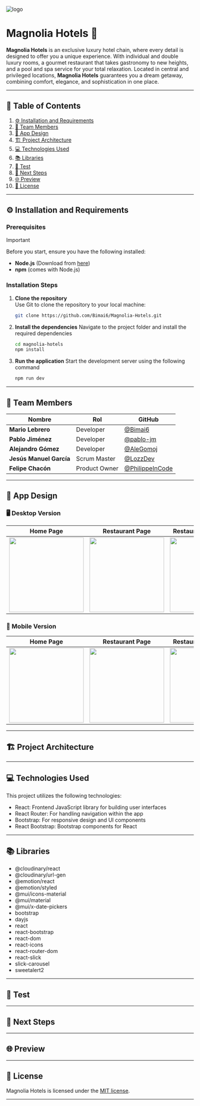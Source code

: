 ![logo](https://res.cloudinary.com/dk1g12n2h/image/upload/v1740471924/magnolialLogoMobile_awbjyy_1_od9omf.png)

# **Magnolia Hotels** 🏨

**Magnolia Hotels** is an exclusive luxury hotel chain, where every detail is designed to offer you a unique experience. With individual and double luxury rooms, a gourmet restaurant that takes gastronomy to new heights, and a pool and spa service for your total relaxation. Located in central and privileged locations, **Magnolia Hotels** guarantees you a dream getaway, combining comfort, elegance, and sophistication in one place.

---

## 📌 **Table of Contents**
1. [⚙️ Installation and Requirements](#installation-and-requirements)
2. [👥 Team Members](#-team-members)
3. [🎨 App Design](#-app-design)
4. [🏗️ Project Architecture](#project-architecture)
5. [💻 Technologies Used](#-technologies-used) 
6. [📚 Libraries](#-libraries)
7. [🧪 Test](#-test)
8. [🚀 Next Steps](#-next-steps)
9. [🌐 Preview](#-preview)
10. [🔖 License](#-license)

---

## ⚙️ Installation and Requirements <a name="installation-and-requirements"></a>

### **Prerequisites**  
>[!IMPORTANT]
Before you start, ensure you have the following installed:
- **Node.js** (Download from [here](https://nodejs.org/))
- **npm** (comes with Node.js)

### **Installation Steps**

1. **Clone the repository**  
   Use Git to clone the repository to your local machine:

   ```bash
   git clone https://github.com/Bimai6/Magnolia-Hotels.git

2. **Install the dependencies**
    Navigate to the project folder and install the required dependencies

   ```bash
   cd magnolia-hotels
   npm install
   
3. **Run the application**
   Start the development server using the following command

   ```bash
   npm run dev

---

## 👥 **Team Members**  

| Nombre | Rol | GitHub |
|--------|-----|--------|
| **Mario Lebrero** | Developer | [@Bimai6](https://github.com/Bimai6) |
| **Pablo Jiménez** | Developer | [@pablo-jm](https://github.com/pablo-jm) |
| **Alejandro Gómez** | Developer | [@AleGomoj](https://github.com/AleGomoj) |
| **Jesús Manuel García** | Scrum Master | [@LozzDev](https://github.com/LozzDev) |
| **Felipe Chacón** | Product Owner | [@PhilippeInCode](https://github.com/PhilippeInCode) |

---


## 🎨 **App Design**

### 🖥️ Desktop Version  

| Home Page | Restaurant Page | Restaurant Reservation | Restaurant Menu |
|-----------|----------------|------------------------|----------------|
| <a href="https://res.cloudinary.com/dk1g12n2h/image/upload/v1740390718/homePage_v6r72r.png" target="_blank"><img src="https://res.cloudinary.com/dk1g12n2h/image/upload/v1740390718/homePage_v6r72r.png" width="200"></a> | <a href="https://res.cloudinary.com/dk1g12n2h/image/upload/v1740473446/Restaurante_s4pswh.png" target="_blank"><img src="https://res.cloudinary.com/dk1g12n2h/image/upload/v1740473446/Restaurante_s4pswh.png" width="200"></a> | <a href="https://res.cloudinary.com/dk1g12n2h/image/upload/v1740473324/reservaDesktop_eprhaw.png" target="_blank"><img src="https://res.cloudinary.com/dk1g12n2h/image/upload/v1740473324/reservaDesktop_eprhaw.png" width="200"></a> | <a href="https://res.cloudinary.com/dk1g12n2h/image/upload/v1740472850/cartaDesktop_dfdc5y.png" target="_blank"><img src="https://res.cloudinary.com/dk1g12n2h/image/upload/v1740472850/cartaDesktop_dfdc5y.png" width="200"></a> |

### 📱 Mobile Version  

| Home Page | Restaurant Page | Restaurant Reservation | Restaurant Menu |
|-----------|----------------|------------------------|----------------|
| <a href="https://res.cloudinary.com/dk1g12n2h/image/upload/v1740469834/homePageMobile_yzmmro.png" target="_blank"><img src="https://res.cloudinary.com/dk1g12n2h/image/upload/v1740469834/homePageMobile_yzmmro.png" width="200"></a> | <a href="https://res.cloudinary.com/dk1g12n2h/image/upload/v1740473446/RestauranteMobile_baqkp5.png" target="_blank"><img src="https://res.cloudinary.com/dk1g12n2h/image/upload/v1740473446/RestauranteMobile_baqkp5.png" width="200"></a> | <a href="https://res.cloudinary.com/dk1g12n2h/image/upload/v1740472856/reservaMobile_bnvhgt.png" target="_blank"><img src="https://res.cloudinary.com/dk1g12n2h/image/upload/v1740472856/reservaMobile_bnvhgt.png" width="200"></a> | <a href="https://res.cloudinary.com/dk1g12n2h/image/upload/v1740472894/cartaMobile_sh0u29.png" target="_blank"><img src="https://res.cloudinary.com/dk1g12n2h/image/upload/v1740472894/cartaMobile_sh0u29.png" width="200"></a> |

---

## 🏗️ Project Architecture <a name="project-architecture"></a>

---

## 💻 **Technologies Used**
 This project utilizes the following technologies:

- React: Frontend JavaScript library for building user interfaces
- React Router: For handling navigation within the app
- Bootstrap: For responsive design and UI components
- React Bootstrap: Bootstrap components for React

---

## 📚 **Libraries**

- @cloudinary/react
- @cloudinary/url-gen
- @emotion/react
- @emotion/styled
- @mui/icons-material
- @mui/material
- @mui/x-date-pickers
- bootstrap
- dayjs
- react
- react-bootstrap
- react-dom
- react-icons
- react-router-dom
- react-slick
- slick-carousel
- sweetalert2

---

## 🧪 **Test**

---

## 🚀 **Next Steps**

---

## 🌐 **Preview**

---

## 🔖 **License**

Magnolia Hotels is licensed under the [MIT license](https://opensource.org/licenses/MIT).

--- 

